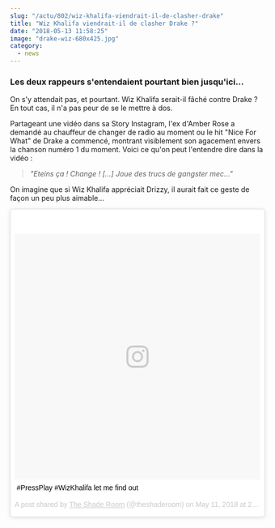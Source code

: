 ```yaml
--- 
slug: "/actu/802/wiz-khalifa-viendrait-il-de-clasher-drake"
title: "Wiz Khalifa viendrait-il de clasher Drake ?"
date: "2018-05-13 11:58:25"
image: "drake-wiz-680x425.jpg"
category:
  - news
---
```

<h3><strong>Les deux rappeurs s'entendaient pourtant bien jusqu'ici...</strong></h3>

<p>On s'y attendait pas, et pourtant. Wiz Khalifa serait-il fâché contre Drake ? En tout cas, il n'a pas peur de se le mettre à dos.</p>

<p>Partageant une vidéo dans sa Story Instagram, l'ex d'Amber Rose a demandé au chauffeur de changer de radio au moment ou le hit "Nice For What" de Drake a commencé, montrant visiblement son agacement envers la chanson numéro 1 du moment. Voici ce qu'on peut l'entendre dire dans la vidéo :</p>

<blockquote>
<p><em>"Eteins ça ! Change ! [...] Joue des trucs de gangster mec..."</em></p>
</blockquote>

<p>On imagine que si Wiz Khalifa appréciait Drizzy, il aurait fait ce geste de façon un peu plus aimable...</p>

<blockquote class="instagram-media" data-instgrm-captioned data-instgrm-permalink="https://www.instagram.com/p/Bipv1y6FJe_/" data-instgrm-version="8" style=" background:#FFF; border:0; border-radius:3px; box-shadow:0 0 1px 0 rgba(0,0,0,0.5),0 1px 10px 0 rgba(0,0,0,0.15); margin: 1px; max-width:658px; padding:0; width:99.375%; width:-webkit-calc(100% - 2px); width:calc(100% - 2px);"><div style="padding:8px;"> <div style=" background:#F8F8F8; line-height:0; margin-top:40px; padding:50.0% 0; text-align:center; width:100%;"> <div style=" background:url(data:image/png;base64,iVBORw0KGgoAAAANSUhEUgAAACwAAAAsCAMAAAApWqozAAAABGdBTUEAALGPC/xhBQAAAAFzUkdCAK7OHOkAAAAMUExURczMzPf399fX1+bm5mzY9AMAAADiSURBVDjLvZXbEsMgCES5/P8/t9FuRVCRmU73JWlzosgSIIZURCjo/ad+EQJJB4Hv8BFt+IDpQoCx1wjOSBFhh2XssxEIYn3ulI/6MNReE07UIWJEv8UEOWDS88LY97kqyTliJKKtuYBbruAyVh5wOHiXmpi5we58Ek028czwyuQdLKPG1Bkb4NnM+VeAnfHqn1k4+GPT6uGQcvu2h2OVuIf/gWUFyy8OWEpdyZSa3aVCqpVoVvzZZ2VTnn2wU8qzVjDDetO90GSy9mVLqtgYSy231MxrY6I2gGqjrTY0L8fxCxfCBbhWrsYYAAAAAElFTkSuQmCC); display:block; height:44px; margin:0 auto -44px; position:relative; top:-22px; width:44px;"></div></div> <p style=" margin:8px 0 0 0; padding:0 4px;"> <a href="https://www.instagram.com/p/Bipv1y6FJe_/" style=" color:#000; font-family:Arial,sans-serif; font-size:14px; font-style:normal; font-weight:normal; line-height:17px; text-decoration:none; word-wrap:break-word;" target="_blank">#PressPlay #WizKhalifa let me find out </a></p> <p style=" color:#c9c8cd; font-family:Arial,sans-serif; font-size:14px; line-height:17px; margin-bottom:0; margin-top:8px; overflow:hidden; padding:8px 0 7px; text-align:center; text-overflow:ellipsis; white-space:nowrap;">A post shared by <a href="https://www.instagram.com/theshaderoom/" style=" color:#c9c8cd; font-family:Arial,sans-serif; font-size:14px; font-style:normal; font-weight:normal; line-height:17px;" target="_blank"> The Shade Room</a> (@theshaderoom) on <time style=" font-family:Arial,sans-serif; font-size:14px; line-height:17px;" datetime="2018-05-11T21:30:49+00:00">May 11, 2018 at 2:30pm PDT</time></p></div></blockquote> <script async defer src="//www.instagram.com/embed.js"></script>